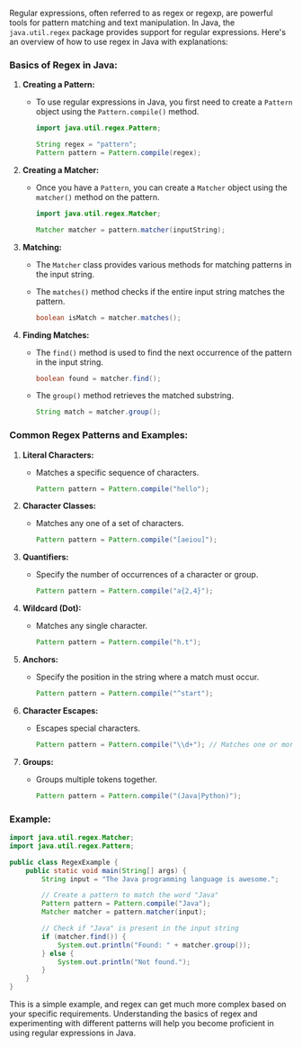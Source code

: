 Regular expressions, often referred to as regex or regexp, are powerful tools for pattern matching and text manipulation. In Java, the `java.util.regex` package provides support for regular expressions. Here's an overview of how to use regex in Java with explanations:

### Basics of Regex in Java:

1. **Creating a Pattern:**
   - To use regular expressions in Java, you first need to create a `Pattern` object using the `Pattern.compile()` method.

     ```java
     import java.util.regex.Pattern;

     String regex = "pattern";
     Pattern pattern = Pattern.compile(regex);
     ```

2. **Creating a Matcher:**
   - Once you have a `Pattern`, you can create a `Matcher` object using the `matcher()` method on the pattern.

     ```java
     import java.util.regex.Matcher;

     Matcher matcher = pattern.matcher(inputString);
     ```

3. **Matching:**
   - The `Matcher` class provides various methods for matching patterns in the input string.
   - The `matches()` method checks if the entire input string matches the pattern.

     ```java
     boolean isMatch = matcher.matches();
     ```

4. **Finding Matches:**
   - The `find()` method is used to find the next occurrence of the pattern in the input string.

     ```java
     boolean found = matcher.find();
     ```

   - The `group()` method retrieves the matched substring.

     ```java
     String match = matcher.group();
     ```

### Common Regex Patterns and Examples:

1. **Literal Characters:**
   - Matches a specific sequence of characters.

     ```java
     Pattern pattern = Pattern.compile("hello");
     ```

2. **Character Classes:**
   - Matches any one of a set of characters.

     ```java
     Pattern pattern = Pattern.compile("[aeiou]");
     ```

3. **Quantifiers:**
   - Specify the number of occurrences of a character or group.

     ```java
     Pattern pattern = Pattern.compile("a{2,4}");
     ```

4. **Wildcard (Dot):**
   - Matches any single character.

     ```java
     Pattern pattern = Pattern.compile("h.t");
     ```

5. **Anchors:**
   - Specify the position in the string where a match must occur.

     ```java
     Pattern pattern = Pattern.compile("^start");
     ```

6. **Character Escapes:**
   - Escapes special characters.

     ```java
     Pattern pattern = Pattern.compile("\\d+"); // Matches one or more digits
     ```

7. **Groups:**
   - Groups multiple tokens together.

     ```java
     Pattern pattern = Pattern.compile("(Java|Python)");
     ```

### Example:

```java
import java.util.regex.Matcher;
import java.util.regex.Pattern;

public class RegexExample {
    public static void main(String[] args) {
        String input = "The Java programming language is awesome.";

        // Create a pattern to match the word "Java"
        Pattern pattern = Pattern.compile("Java");
        Matcher matcher = pattern.matcher(input);

        // Check if "Java" is present in the input string
        if (matcher.find()) {
            System.out.println("Found: " + matcher.group());
        } else {
            System.out.println("Not found.");
        }
    }
}
```

This is a simple example, and regex can get much more complex based on your specific requirements. Understanding the basics of regex and experimenting with different patterns will help you become proficient in using regular expressions in Java.